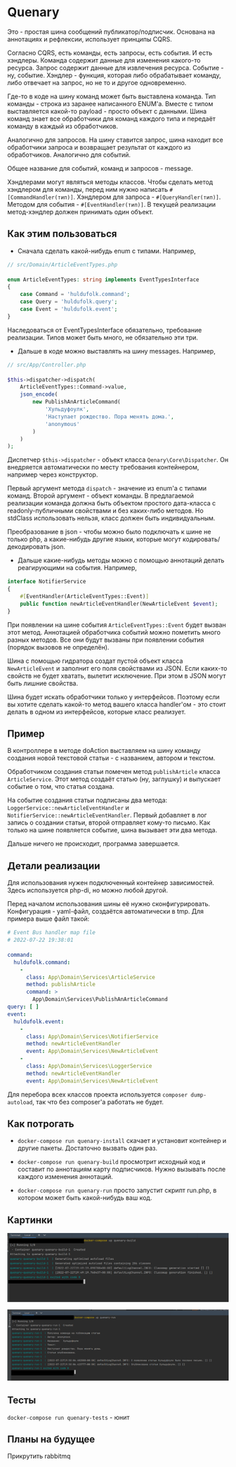 # Quenary

Это - простая шина сообщений публикатор/подписчик. Основана на аннотациях и рефлексии, использует принципы CQRS.

Согласно CQRS, есть команды, есть запросы, есть события. И есть хэндлеры. 
Команда содержит данные для изменения какого-то ресурса. Запрос содержит данные 
для извлечения ресурса. Событие - ну, событие. 
Хэндлер - функция, которая либо обрабатывает команду, либо отвечает на запрос, 
но не то и другое одновременно. 

Где-то в коде на шину команд может быть выставлена команда. Тип команды - строка из заранее написанного ENUM'а. 
Вместе с типом выставляется какой-то payload - просто объект с данными.
Шина команд знает все обработчики для команд каждого типа и передаёт команду в каждый из обработчиков. 

Аналогично для запросов. На шину ставится запрос, шина находит все обработчики запроса и возвращает результат от каждого из обработчиков.
Аналогично для событий. 

Общее название для событий, команд и запросов - message. 

Хэндлерами могут являться методы классов. Чтобы сделать метод хэндлером для команды, перед ним нужно написать 
```#[CommandHandler(тип)]```. Хэндлером для запроса - ```#[QueryHandler(тип)]```. Методом для события - ```#[EventHandler(тип)]```.
В текущей реализации метод-хэндлер должен принимать один объект. 


## Как этим пользоваться

* Сначала сделать какой-нибудь enum с типами. Например, 
```php
// src/Domain/ArticleEventTypes.php

enum ArticleEventTypes: string implements EventTypesInterface
{
    case Command = 'huldufolk.command';
    case Query = 'huldufolk.query';
    case Event = 'huldufolk.event';
}
```
Наследоваться от EventTypesInterface обязательно, требование реализации.
Типов может быть много, не обязательно эти три.

* Дальше в коде можно выставлять на шину messages. Например, 
```php
// src/App/Controller.php

$this->dispatcher->dispatch(
    ArticleEventTypes::Command->value,
    json_encode(
        new PublishAnArticleCommand(
            'Хульдуфоулк',
            'Наступает рождество. Пора менять дома.',
            'anonymous'
        )
    )
);
```

Диспетчер ```$this->dispatcher``` - объект класса ```Qenary\Core\Dispatcher```. 
Он внедряется автоматически по месту требования контейнером, например через конструктор.

Первый аргумент метода ```dispatch``` - значение из enum'а с типами команд.
Второй аргумент - объект команды. В предлагаемой реализации команда должна быть 
объектом простого дата-класса с readonly-публичными свойствами и без каких-либо методов. 
Но stdClass использовать нельзя, класс должен быть индивидуальным.

Преобразование в json - чтобы можно было подключать к шине не только php, а какие-нибудь другие языки, 
которые могут кодировать/декодировать json. 

* Дальше какие-нибудь методы можно с помощью аннотаций делать реагирующими на события. Например, 
```php
interface NotifierService
{
    #[EventHandler(ArticleEventTypes::Event)]
    public function newArticleEventHandler(NewArticleEvent $event);
}
```
При появлении на шине события ```ArticleEventTypes::Event``` будет вызван этот метод. 
Аннотацией обработчика событий можно пометить много разных методов. 
Все они будут вызваны при появлении события (порядок вызовов не определён).

Шина с помощью гидратора создат пустой объект класса ```NewArticleEvent```
и заполнит его поля свойствами из JSON. Если каких-то свойств не будет хватать, 
вылетит исключение. При этом в JSON могут быть лишние свойства. 

Шина будет искать обработчики только у интерфейсов. Поэтому если вы хотите сделать какой-то метод вашего класса handler'ом - 
это стоит делать в одном из интерфейсов, которые класс реализует.

## Пример

В контроллере в методе doAction выставляем на шину команду создания новой текстовой статьи - 
с названием, автором и текстом. 

Обработчиком создания статьи помечен метод ```publishArticle``` класса ```ArticleService```.
Этот метод создаёт статью (ну, заглушку) и выпускает событие о том, что статья создана. 

На событие создания статьи подписаны два метода: ```LoggerService::newArticleEventHandler``` 
и ```NotifierService::newArticleEventHandler```. Первый добавляет в лог запись о создании статьи, 
второй отправляет кому-то письмо. Как только на шине появляется событие, шина вызывает эти два метода.

Дальше ничего не происходит, программа завершается. 

## Детали реализации
Для использования нужен подключенный контейнер зависимостей. Здесь используется php-di, но 
можно любой другой. 

Перед началом использования шины её нужно сконфигурировать. 
Конфигурация - yaml-файл, создаётся автоматически в tmp. Для примера выше
файл такой:

```yaml
# Event Bus handler map file
# 2022-07-22 19:38:01

command:
  huldufolk.command:
    - 
      class: App\Domain\Services\ArticleService
      method: publishArticle
      command: >
        App\Domain\Services\PublishAnArticleCommand
query: [ ]
event:
  huldufolk.event:
    - 
      class: App\Domain\Services\NotifierService
      method: newArticleEventHandler
      event: App\Domain\Services\NewArticleEvent
    - 
      class: App\Domain\Services\LoggerService
      method: newArticleEventHandler
      event: App\Domain\Services\NewArticleEvent
```

Для перебора всех классов проекта используется ```composer dump-autoload```, так что без composer'а работать не будет.

## Как потрогать
- ```docker-compose run quenary-install``` скачает и установит контейнер и другие пакеты. 
Достаточно вызвать один раз.


- ```docker-compose run quenary-build``` просмотрит исходный код и составит по аннотациям карту подписчиков. 
Нужно вызывать после каждого изменения аннотаций.


- ```docker-compose run quenary-run``` просто запустит скрипт run.php, в котором 
может быть какой-нибудь ваш код. 

## Картинки

![Результат выполнения build](images/image1.png "Сборка")

![Результат запуска](images/image2.png "Запуск")

## Тесты
```docker-compose run quenary-tests``` - юнит

## Планы на будущее

Прикрутить rabbitmq
